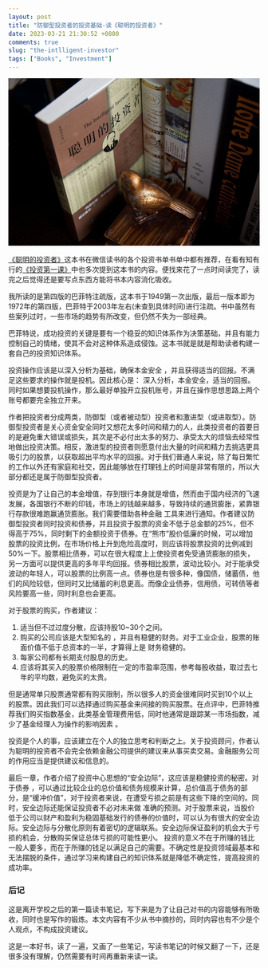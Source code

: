 ```yaml
---
layout: post
title: "防御型投资者的投资基础-读《聪明的投资者》"
date: 2023-03-21 21:30:52 +0800
comments: true
slug: "the-intlligent-investor"
tags: ["Books", "Investment"]
---
```


![](/images/investor.jpg)

[《聪明的投资者》](https://book.douban.com/subject/26752026/)这本书在微信读书的各个投资书单书单中都有推荐，在看有知有行的[《投资第一课》](https://book.douban.com/subject/36295222/)中也多次提到这本书的内容。便找来花了一点时间读完了，读完之后觉得还是要写点东西方能将书本内容消化吸收。
<!--more-->
我所读的是第四版的巴菲特注疏版，这本书于1949第一次出版，最后一版本即为1972年的第四版，巴菲特于2003年左右(未查到具体时间)进行注疏。书中虽然有些案列过时，一些市场的趋势有所改变，但仍然不失为一部经典。

巴菲特说，成功投资的关键是要有一个稳妥的知识体系作为决策基础，并且有能力控制自己的情绪，使其不会对这种体系造成侵蚀。这本书就是就是帮助读者构建一套自己的投资知识体系。

投资操作应该是以深入分析为基础，确保本金安全 ，并且获得适当的回报。不满足这些要求的操作就是投机。因此核心是： 深入分析，本金安全，适当的回报。同时如果想要投机操作，那么最好单独开立投机账号，并且在操作思想思路上两个账号都要完全独立开来。

作者把投资者分成两类，防御型（或者被动型）投资者和激进型（或进取型）。防御型投资者是关心资金安全同时又想花太多时间和精力的人，此类投资者的首要目的是避免重大错误或损失，其次是不必付出太多的努力、承受太大的烦恼去经常性地做出投资决策。相反，激进型的投资者则愿意付出大量的时间和精力去挑选更具吸引力的股票，以获取超出平均水平的回报。对于我们普通人来说，除了每日繁忙的工作以外还有家庭和社交，因此能够放在打理钱上的时间是非常有限的，所以大部分都还是属于防御型投资者。

投资是为了让自己的本金增值，存到银行本身就是增值，然而由于国内经济的飞速发展，各国银行不断的印钱，市场上的钱越来越多，导致持续的通货膨胀，紧靠银行存款很难跑赢通货膨胀。我们需要借助各种金融 工具来进行通知。作者建议防御型投资者同时投资和债券，并且投资于股票的资金不低于总金额的25%，但不得高于75%，同时剩下的金额投资于债券。在“熊市”股价低廉的时候，可以增加股票的投资比例，在市场价格上升到危险高度时，则应该将股票投资的比例减到50%一下。股票相比债券，可以在很大程度上上使投资者免受通货膨胀的损失，另一方面可以提供更高的多年平均回报。债券相比股票，波动比较小。对于能承受波动的年轻人，可以股票的比例高一点。债券也是有很多种，像国债，储蓄债，他们的风险较低，但同时又比储蓄的利息更高。而像企业债券，信用债，可转债等者风险要高一些，同时利息也会更高。

对于股票的购买，作者建议：
1. 适当但不过过度分散，应该持股10~30个之间。
2. 购买的公司应该是大型知名的 ，并且有稳健的财务。对于工业企业，股票的账面价值不低于总资本的一半，才算得上是 财务稳健的。
3. 每家公司都有长期支付股息的历史。
4. 应该将其买入的股票价格限制在一定的市盈率范围，参考每股收益，取过去七年的平均数，避免买的太贵。

但是通常单只股票通常都有购买限制，所以很多人的资金很难同时买到10个以上的股票。因此我们可以选择通过购买基金来间接的购买股票。在点评中，巴菲特推荐我们购买指数基金，此类基金管理费用低，同时他通常是跟踪某一市场指数，减少了基金经理人为操作的影响因素 。

投资是个人的事，应该建立在个人的独立思考和判断之上。关于投资顾问，作者认为聪明的投资者不会完全依赖金融公司提供的建议来从事买卖交易。金融服务公司的作用应当是提供建议和信息的。

最后一章，作者介绍了投资中心思想的“安全边际”，这应该是稳健投资的秘密。对于债券 ，可以通过比较企业的总价值和债务规模来计算，总价值高于债务的部分，是“缓冲价值”，对于投资者来说，在遭受亏损之前是有这些下降的空间的。同时，安全边际还能保证投资者不必对未来做 准确的预测。对于股票来说，当股价低于公司以财产和盈利为稳固基础发行的债券的价值时，可以认为有很大的安全边际。安全边际与分散化原则有着密切的逻辑联系。安全边际保证盈利的机会大于亏损的机会，分散购买保证总体亏损的可能性更小。
投资的意义不在于所赚的钱比一般人要多，而在于所赚的钱足以满足自己的需要。不确定性是投资领域最基本和无法摆脱的条件，通过学习来构建自己的知识体系就是降低不确定性，提高投资的成功率。

### 后记
这是离开学校之后的第一篇读书笔记，写下来是为了让自己对书的内容能够有所吸收，同时也是写作的锻炼。本文内容有不少从书中摘抄的，同时内容也有不少是个人观点，不构成投资建议。

这是一本好书，读了一遍，又画了一些笔记，写读书笔记的时候又翻了一下，还是很多没有理解，仍然需要有时间再重新来读一读。